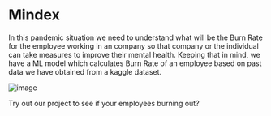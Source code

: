 # Mindex

In this pandemic situation we need to understand what will be the Burn Rate for the employee working in an company so that company or the individual can take measures to improve their mental  health. Keeping that in mind, we have a ML model which calculates Burn Rate of an employee based on past data we have obtained from a kaggle dataset.

![image](https://user-images.githubusercontent.com/78225681/178308305-08a18c17-dd74-41ac-a055-68f0079bb7ff.png)

Try out our project to see if your employees burning out?
